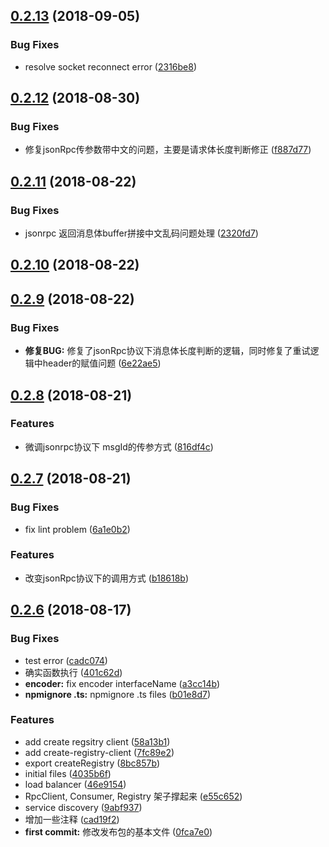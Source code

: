 <a name="0.2.13"></a>
## [0.2.13](https://github.com/kaola-fed/dubbo.js/compare/v0.2.12...v0.2.13) (2018-09-05)


### Bug Fixes

* resolve socket reconnect error ([2316be8](https://github.com/kaola-fed/dubbo.js/commit/2316be8))



<a name="0.2.12"></a>
## [0.2.12](https://github.com/kaola-fed/dubbo.js/compare/v0.2.11...v0.2.12) (2018-08-30)


### Bug Fixes

* 修复jsonRpc传参数带中文的问题，主要是请求体长度判断修正 ([f887d77](https://github.com/kaola-fed/dubbo.js/commit/f887d77))



<a name="0.2.11"></a>
## [0.2.11](https://github.com/kaola-fed/dubbo.js/compare/v0.2.10...v0.2.11) (2018-08-22)


### Bug Fixes

* jsonrpc 返回消息体buffer拼接中文乱码问题处理 ([2320fd7](https://github.com/kaola-fed/dubbo.js/commit/2320fd7))



<a name="0.2.10"></a>
## [0.2.10](https://github.com/kaola-fed/dubbo.js/compare/v0.2.9...v0.2.10) (2018-08-22)



<a name="0.2.9"></a>
## [0.2.9](https://github.com/kaola-fed/dubbo.js/compare/v0.2.8...v0.2.9) (2018-08-22)


### Bug Fixes

* **修复BUG:** 修复了jsonRpc协议下消息体长度判断的逻辑，同时修复了重试逻辑中header的赋值问题 ([6e22ae5](https://github.com/kaola-fed/dubbo.js/commit/6e22ae5))



<a name="0.2.8"></a>
## [0.2.8](https://github.com/kaola-fed/dubbo.js/compare/v0.2.7...v0.2.8) (2018-08-21)


### Features

* 微调jsonrpc协议下 msgId的传参方式 ([816df4c](https://github.com/kaola-fed/dubbo.js/commit/816df4c))



<a name="0.2.7"></a>
## [0.2.7](https://github.com/kaola-fed/dubbo.js/compare/v0.2.6...v0.2.7) (2018-08-21)


### Bug Fixes

* fix lint problem ([6a1e0b2](https://github.com/kaola-fed/dubbo.js/commit/6a1e0b2))


### Features

* 改变jsonRpc协议下的调用方式 ([b18618b](https://github.com/kaola-fed/dubbo.js/commit/b18618b))



<a name="0.2.6"></a>
## [0.2.6](https://github.com/kaola-fed/dubbo.js/compare/4035b6f...v0.2.6) (2018-08-17)


### Bug Fixes

* test error ([cadc074](https://github.com/kaola-fed/dubbo.js/commit/cadc074))
* 确实函数执行 ([401c62d](https://github.com/kaola-fed/dubbo.js/commit/401c62d))
* **encoder:** fix encoder interfaceName ([a3cc14b](https://github.com/kaola-fed/dubbo.js/commit/a3cc14b))
* **npmignore .ts:** npmignore .ts files ([b01e8d7](https://github.com/kaola-fed/dubbo.js/commit/b01e8d7))


### Features

* add create regsitry client ([58a13b1](https://github.com/kaola-fed/dubbo.js/commit/58a13b1))
* add create-registry-client ([7fc89e2](https://github.com/kaola-fed/dubbo.js/commit/7fc89e2))
* export createRegistry ([8bc857b](https://github.com/kaola-fed/dubbo.js/commit/8bc857b))
* initial files ([4035b6f](https://github.com/kaola-fed/dubbo.js/commit/4035b6f))
* load balancer ([46e9154](https://github.com/kaola-fed/dubbo.js/commit/46e9154))
* RpcClient, Consumer, Registry 架子撑起来 ([e55c652](https://github.com/kaola-fed/dubbo.js/commit/e55c652))
* service discovery ([9abf937](https://github.com/kaola-fed/dubbo.js/commit/9abf937))
* 增加一些注释 ([cad19f2](https://github.com/kaola-fed/dubbo.js/commit/cad19f2))
* **first commit:** 修改发布包的基本文件 ([0fca7e0](https://github.com/kaola-fed/dubbo.js/commit/0fca7e0))



